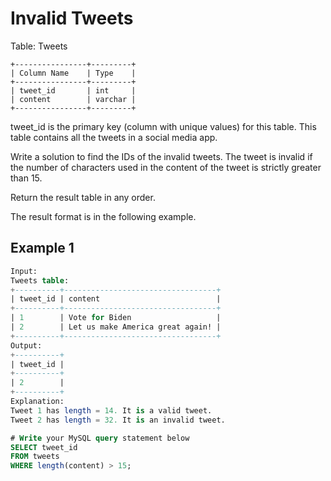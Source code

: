 #  Invalid Tweets

Table: Tweets

```text
+----------------+---------+
| Column Name    | Type    |
+----------------+---------+
| tweet_id       | int     |
| content        | varchar |
+----------------+---------+
```

tweet_id is the primary key (column with unique values) for this table.
This table contains all the tweets in a social media app.

Write a solution to find the IDs of the invalid tweets. The tweet is invalid if the number of characters used in the content of the tweet is strictly greater than 15.

Return the result table in any order.

The result format is in the following example.

## Example 1

```sql
Input: 
Tweets table:
+----------+----------------------------------+
| tweet_id | content                          |
+----------+----------------------------------+
| 1        | Vote for Biden                   |
| 2        | Let us make America great again! |
+----------+----------------------------------+
Output: 
+----------+
| tweet_id |
+----------+
| 2        |
+----------+
Explanation: 
Tweet 1 has length = 14. It is a valid tweet.
Tweet 2 has length = 32. It is an invalid tweet.
```

```sql
# Write your MySQL query statement below
SELECT tweet_id
FROM tweets
WHERE length(content) > 15;
```
